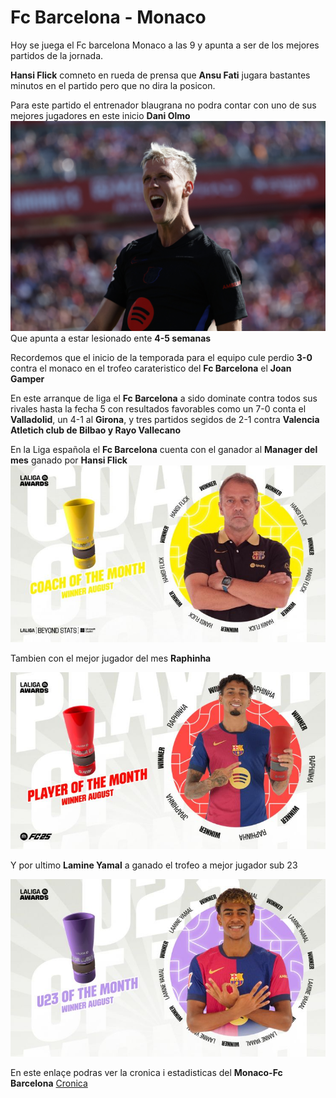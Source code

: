 # Fc Barcelona - Monaco 

Hoy se juega el Fc barcelona Monaco a las 9 y apunta a ser de los mejores partidos de la jornada.

**Hansi Flick** comneto en rueda de prensa que **Ansu Fati** jugara bastantes minutos en el partido pero que no dira la posicon.

Para este partido el entrenador blaugrana no podra contar con uno de sus mejores jugadores en este inicio **Dani Olmo** ![Dani Olmo](Dani.jpg)
Que apunta a estar lesionado ente **4-5 semanas**

Recordemos que el inicio de la temporada para el equipo cule perdio **3-0** contra el monaco en el trofeo carateristico del **Fc Barcelona** el **Joan Gamper**

En este arranque de liga el **Fc Barcelona** a sido dominate contra todos sus rivales hasta la fecha 5 con resultados favorables como un 7-0 conta el **Valladolid**, un 4-1 al **Girona**, y tres partidos segidos de 2-1 contra **Valencia Atletich club de Bilbao y Rayo Vallecano**

En la Liga española el **Fc Barcelona** cuenta con el ganador al **Manager del mes** ganado por **Hansi Flick** ![Hansi Flick](Flick.jpeg) 

Tambien con el mejor jugador del mes **Raphinha** 

![Raphinha](Raphinha2.jpeg)

Y por ultimo **Lamine Yamal** a ganado el trofeo a mejor jugador sub 23 

![Lamine Yamal](LamineYamal.jpeg) 

En este enlaçe podras ver la cronica i estadisticas del **Monaco-Fc Barcelona** [Cronica](https://github.com/Didacr45/Practica-1/blob/main/Cronica%20Monaco-Fc%20Barcelona.md)
